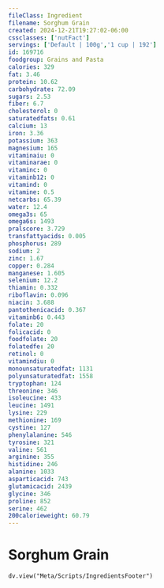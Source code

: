 ```yaml
---
fileClass: Ingredient
filename: Sorghum Grain
created: 2024-12-21T19:27:02-06:00
cssclasses: ['nutFact']
servings: ['Default | 100g','1 cup | 192']
id: 169716
foodgroup: Grains and Pasta
calories: 329
fat: 3.46
protein: 10.62
carbohydrate: 72.09
sugars: 2.53
fiber: 6.7
cholesterol: 0
saturatedfats: 0.61
calcium: 13
iron: 3.36
potassium: 363
magnesium: 165
vitaminaiu: 0
vitaminarae: 0
vitaminc: 0
vitaminb12: 0
vitamind: 0
vitamine: 0.5
netcarbs: 65.39
water: 12.4
omega3s: 65
omega6s: 1493
pralscore: 3.729
transfattyacids: 0.005
phosphorus: 289
sodium: 2
zinc: 1.67
copper: 0.284
manganese: 1.605
selenium: 12.2
thiamin: 0.332
riboflavin: 0.096
niacin: 3.688
pantothenicacid: 0.367
vitaminb6: 0.443
folate: 20
folicacid: 0
foodfolate: 20
folatedfe: 20
retinol: 0
vitamindiu: 0
monounsaturatedfat: 1131
polyunsaturatedfat: 1558
tryptophan: 124
threonine: 346
isoleucine: 433
leucine: 1491
lysine: 229
methionine: 169
cystine: 127
phenylalanine: 546
tyrosine: 321
valine: 561
arginine: 355
histidine: 246
alanine: 1033
asparticacid: 743
glutamicacid: 2439
glycine: 346
proline: 852
serine: 462
200calorieweight: 60.79
---
```


# Sorghum Grain

```dataviewjs
dv.view("Meta/Scripts/IngredientsFooter")
```